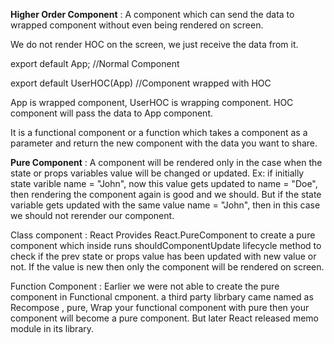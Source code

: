 **Higher Order Component** : A component which can send the data to wrapped component without even being rendered on screen.

We do not render HOC on the screen, we just receive the data from it.

export default App;                 //Normal Component

export default UserHOC(App)         //Component wrapped with HOC

App is wrapped component, UserHOC is wrapping component. HOC component will pass the data to App component.

It is a functional component or a function which takes a component as a parameter and return the new component with the data you want to share.



**Pure Component** : A component will be rendered only in the case when the state or props variables value will be changed or updated. Ex: if initially state varible name = "John", now this value gets updated to name = "Doe", then rendering the component again is good and we should. But if the state variable gets updated with the same value name = "John", then in this case we should not rerender our component. 


Class component : React Provides React.PureComponent to create a pure component which inside runs shouldComponentUpdate lifecycle method to check if the prev state or props value has been updated with new value or not. If the value is new then only the component will be rendered on screen. 


Function Component : Earlier we were not able to create the pure component in Functional cmponent. a third party librbary came named as Recompose , pure, Wrap your functional component with pure then your component will become a pure component. 
But later React released memo module in its library.  
